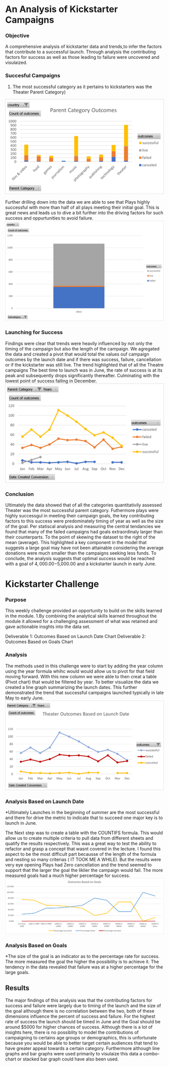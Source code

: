 # An Analysis of Kickstarter Campaigns
### Objective
A comprehensive analysis of kickstarter data and trends,to infer the factors that contribute to a successful launch. Through analysis the contributing factors for success as well as those leading to failure were uncovered and visulaized. 

### Succesful Campaigns

1. The most successful category as it pertains to kickstarters was the Theater Parent Category)

![Parent_Category_Outcomes](https://github.com/Jonjos95/Kickstarter-analysis/blob/e60606f27c1898edbaac3357abbe2afe160f9215/Parent%20Category%20Outcomes.png)

Further drilling down into the data we are able to see that Plays highly successful with more than half of all plays meeting their initial goal. This is great news and leads us to dive a bit further into the driving factors for such success and oppurtunities to avoid failure.
![Play Outcomes](https://github.com/Jonjos95/Kickstarter-analysis/blob/b59c451dae31bd9a40574dfcea6b05799eb42829/Play%20Outcomes.png)

### Launching for Success
 Findings were clear that trends were heavily influenced by not only the timing of the campaign but also the length of the campaign. We agregated the data and created a pivot that would total the values ouf campaign outcomes by the launch date and if there was success, failure, cancellation or if the kickstarter was still live. The trend highlighted that of all the Theatre campaigns The best time to launch was in June, the rate of success is at its peak and subsequently drops significantly thereafter. Culminating with the lowest point of success falling in December.
 ![Theater Outcomes](https://github.com/Jonjos95/Kickstarter-analysis/blob/b34e59ccb205a4fe5897a8cb184cdc72d87403ad/Theater%20Outcomes.png)

### Conclusion
Ultimately the data showed that of all the categories quantitativily assessed Theater was the most successful parent category. Futhermore plays were highly successgul in meeting their campaign goals, the key contributing factors to this success were predominately timing of year as well as the size of the goal. Per statiscal analysis and measuring the central tendancies we found that many of the failed campaigns had goals extraordinaly larger than their counterparts. To the point of skewing the dataset to the right of the mean (average). This highlighted a key component in the model that suggests a large goal may have not been attainable considering the average donations were much smaller than the campaigns seeking less funds. To conclude, the analysis suggests that optimal success would be reached with a goal of $4,000.00-$5,000.00 and a kickstarter launch in early June.


# Kickstarter Challenge
### Purpose
This weekly challenge provided an opportunity to build on the skills learned in the module.
1.By combining the analytical skills learned throughout the module it allowed for a challenging assessment of what was retained and gave actionable insghts into the data set.

Deliverable 1: Outcomes Based on Launch Date Chart
Deliverable 2: Outcomes Based on Goals Chart

### Analysis 

The methods used in this challenge were to start by adding the year column using the year formula whihc would would allow us to pivot for that field moving forward. With this new column we were able to then creat a table (Pivot chart) that would be filtered by year. To better visualize the data we created a line graph summarizing the launch dates. This further demonstrated the trend that successful campaigns launched typically in late May to early June. 
![Theater_Outcomes_vs_Launch](https://github.com/Jonjos95/Kickstarter-analysis/blob/f02efa527cfbca721e0334567ecf2ffdd5c29feb/Theater_Outcomes_vs_Launch.png)

### Analysis Based on Launch Date
*Ultimately Launches in the beginning of summer are the most successful and there for drive the metric to indicate that to succeed one major key is to launch in June.

The Next step was to create a table with the COUNTIFS formula. This would allow us to create multiple criteria to pull data from different sheets and quatify the results respectively. This was a great way to test the ability to refactor and grasp a concept that wasnt covered in the lecture. I found this aspect to be the most difficult part becausse of the length of the formula and nesting so many criterias ( IT TOOK ME A WHILE). But the results were very eye opening Plays had Zero cancellation and the trend seemed to support that the larger the goal the liklier the campaign would fail. The more measured goals had a much higher percentage for success.
![Outcomes_vs_Goals](https://github.com/Jonjos95/Kickstarter-analysis/blob/3d3c9bb0b2af08c1c8f3cad2cc62444a29844a10/Outcomes_vs_Goals.png)

### Analysis Based on Goals
*The size of the goal is an indicator as to the percentage rate for success. The more measured the goal the higher the possibility is to achieve it. The tendency in the data revealed that failure was at a higher percentage for the large goals.

## Results
The major findings of this analysis was that the contributing factors for success and failure were largely due to timing of the launch and the size of the goal although there is no correlation between the two, both of these dimensions influence the percent of success and failure. For the highest rate of success the launch should be timed in June and the Goal should be around $5000 for higher chances of success. Although there is a lot of insights here, there is no possiblity to model the contributions of campaigning to certains age groups or demographics, this is unfortunate because you would be able to better target certain audiences that tend to have greater appeal towards a certain category. Furthermore although line graphs and bar graphs were used primarily to visulaize this data a combo-chart or stacked bar graph could have also been used. 
